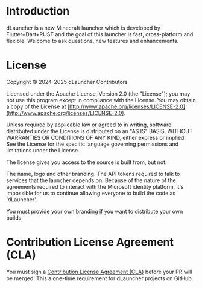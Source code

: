# Introduction

dLauncher is a new Minecraft launcher which is developed by Flutter+Dart+RUST and the goal of this launcher is fast, cross-platform and flexible.
Welcome to ask questions, new features and enhancements.

# License

Copyright © 2024-2025 dLauncher Contributors

Licensed under the Apache License, Version 2.0 (the "License"); you may not use this program except in compliance with the License. You may obtain a copy of the License at [http://www.apache.org/licenses/LICENSE-2.0](http://www.apache.org/licenses/LICENSE-2.0).

Unless required by applicable law or agreed to in writing, software distributed under the License is distributed on an "AS IS" BASIS, WITHOUT WARRANTIES OR CONDITIONS OF ANY KIND, either express or implied. See the License for the specific language governing permissions and limitations under the License.

The license gives you access to the source is built from, but not:

The name, logo and other branding.
The API tokens required to talk to services that the launcher depends on.
Because of the nature of the agreements required to interact with the Microsoft identity platform, it's impossible for us to continue allowing everyone to build the code as 'dLauncher'.

You must provide your own branding if you want to distribute your own builds.

# Contribution License Agreement (CLA)

You must sign a [Contribution License Agreement (CLA)](https://tripbnb.com/cla.php) before your PR will be merged. This a one-time requirement for dLauncher projects on GitHub.
